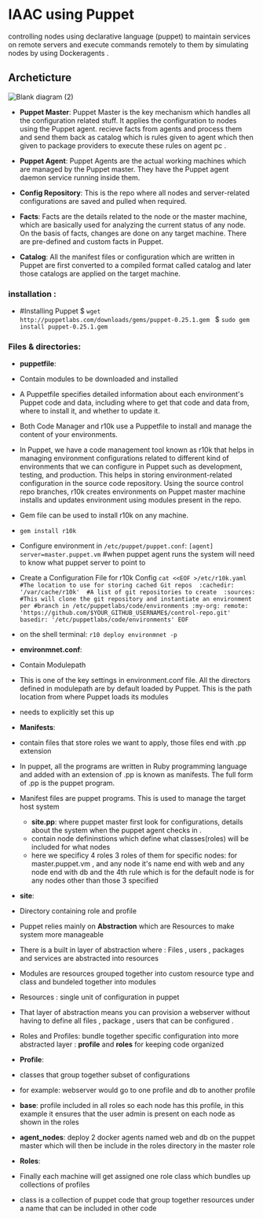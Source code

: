 # IAAC using Puppet
controlling nodes using declarative language (puppet) to maintain services on remote servers and execute commands remotely to them by simulating nodes by using Dockeragents .
## Archeticture

![Blank diagram (2)](https://user-images.githubusercontent.com/68178003/101762719-74b77000-3ae6-11eb-91a1-632409354194.jpeg)

* **Puppet Master**:
Puppet Master is the key mechanism which handles all the configuration related stuff. It applies the configuration to nodes using the Puppet agent. recieve facts from agents and process them and send them back as catalog which is rules given to agent which then given to package providers to execute these rules on agent pc .

* **Puppet Agent**:
Puppet Agents are the actual working machines which are managed by the Puppet master. They have the Puppet agent daemon service running inside them.

* **Config Repository**:
This is the repo where all nodes and server-related configurations are saved and pulled when required.

* **Facts**:
Facts are the details related to the node or the master machine, which are basically used for analyzing the current status of any node. On the basis of facts, changes are done on any target machine. There are pre-defined and custom facts in Puppet.

* **Catalog**:
All the manifest files or configuration which are written in Puppet are first converted to a compiled format called catalog and later those catalogs are applied on the target machine.
### installation :

* #Installing Puppet 
$ `wget http://puppetlabs.com/downloads/gems/puppet-0.25.1.gem `
$ `sudo gem install puppet-0.25.1.gem `
### Files & directories:
* **puppetfile**:
* Contain modules to be downloaded and installed
* A Puppetfile specifies detailed information about each environment's Puppet code and data, including where to get that code and data from, where to install it, and whether to update it.

* Both Code Manager and r10k use a Puppetfile to install and manage the content of your environments.
* In Puppet, we have a code management tool known as r10k that helps in managing environment configurations related to different kind of environments that we can configure in Puppet such as development, testing, and production. This helps in storing environment-related configuration in the source code repository. Using the source control repo branches, r10k creates environments on Puppet master machine installs and updates environment using modules present in the repo.

* Gem file can be used to install r10k on any machine.
* `gem install r10k`
* Configure environment in `/etc/puppet/puppet.conf`:
`[agent]` 
`server=master.puppet.vm` #when puppet agent runs the system will need to know what puppet server to point to
* Create a Configuration File for r10k Config
`cat <<EOF >/etc/r10k.yaml 
#The location to use for storing cached Git repos 
:cachedir: '/var/cache/r10k' 
#A list of git repositories to create 
:sources: 
#This will clone the git repository and instantiate an environment per
  #branch in /etc/puppetlabs/code/environments
  :my-org:
    remote: 'https://github.com/$YOUR_GITHUB_USERNAME$/control-repo.git'
    basedir: '/etc/puppetlabs/code/environments'
EOF`
* on the shell terminal: 
`r10 deploy environmnet -p`
* **environmnet.conf**: 
* Contain Modulepath
* This is one of the key settings in environment.conf file. All the directors defined in modulepath are by default loaded by Puppet. This is the path location from where Puppet loads its modules
* needs to explicitly set this up
* **Manifests**: 
* contain files that store roles we want to apply, those files end with .pp extension
* In puppet, all the programs are written in Ruby programming language and added with an extension of .pp is known as manifests. The full form of .pp is the puppet program.
* Manifest files are puppet programs. This is used to manage the target host system
    * **site.pp**: where puppet master first look for configurations, details about the system when the puppet agent checks in . 
    * contain node defininstions which define what classes(roles) will be included for what nodes 
    * here we specificy 4 roles 3 roles of them for specific nodes: for master.puppet.vm , and any node it's name end with web and any node end with db and the 4th rule which is for the default node is for any nodes other than those 3 specified
* **site**: 
* Directory containing role and profile
* Puppet relies mainly on **Abstraction** which are Resources to make system more manageable 
* There is a built in layer of abstraction where : Files , users , packages and services are abstracted into resources
* Modules are resources grouped together into custom resource type and class and bundeled together into modules
* Resources : single unit of configuration in puppet
* That layer of abstraction means you can provision a webserver without having to define all files , package , users that can be configured .
* Roles and Profiles:
bundle together specific configuration into more abstracted layer : **profile** and **roles** for keeping code organized
* **Profile**: 
* classes that group together subset of configurations
* for example: webserver would go to one profile and db to another profile
* **base**: profile included in all roles so each node has this profile, in this example it ensures that the user admin is present on each node as shown in the roles
* **agent_nodes**: deploy 2 docker agents named web and db on the puppet master which will then be include in the roles directory in the master role 
* **Roles**:
* Finally each machine will get assigned one role class which bundles up collections of profiles 
* class is a collection of puppet code that group together resources under a name that can be included in other code  
